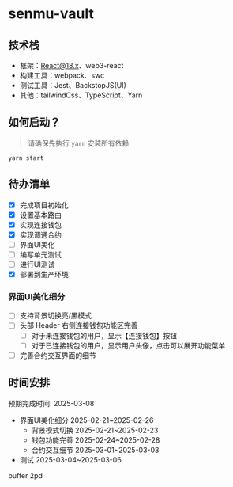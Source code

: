 # senmu-vault

## 技术栈

- 框架：React@18.x、web3-react
- 构建工具：webpack、swc
- 测试工具：Jest、BackstopJS(UI)
- 其他：tailwindCss、TypeScript、Yarn

## 如何启动？

> 请确保先执行 `yarn` 安装所有依赖

`yarn start`

## 待办清单

- [x] 完成项目初始化
- [x] 设置基本路由
- [x] 实现连接钱包
- [x] 实现调通合约
- [ ] 界面UI美化
- [ ] 编写单元测试
- [ ] 进行UI测试
- [x] 部署到生产环境

### 界面UI美化细分

- [ ] 支持背景切换亮/黑模式
- [ ] 头部 Header 右侧连接钱包功能区完善
  - [ ] 对于未连接钱包的用户，显示【连接钱包】按钮
  - [ ] 对于已连接钱包的用户，显示用户头像，点击可以展开功能菜单
- [ ] 完善合约交互界面的细节

## 时间安排

预期完成时间: 2025-03-08

- 界面UI美化细分 2025-02-21~2025-02-26
  - 背景模式切换 2025-02-21~2025-02-23
  - 钱包功能完善 2025-02-24~2025-02-28
  - 合约交互细节 2025-03-01~2025-03-03
- 测试 2025-03-04~2025-03-06

buffer 2pd
